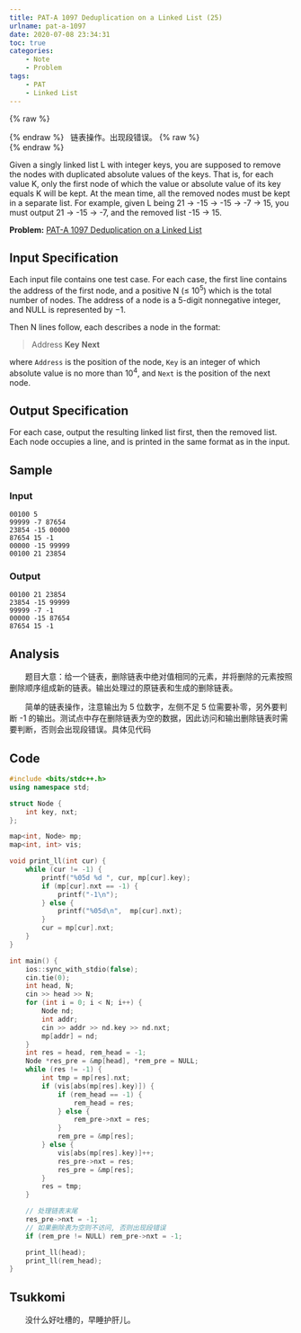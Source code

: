 ```yaml
---
title: PAT-A 1097 Deduplication on a Linked List (25)
urlname: pat-a-1097
date: 2020-07-08 23:34:31
toc: true
categories:
    - Note
    - Problem
tags:
    - PAT
    - Linked List
---
```


{% raw %}<article class="message is-success"><div class="message-body">{% endraw %}
<span class="icon"><i class="fa fa-check mr-2"></i></span>&nbsp;&nbsp;链表操作。出现段错误。
{% raw %}</div></article>{% endraw %}

Given a singly linked list L with integer keys, you are supposed to remove the nodes with duplicated absolute values of the keys. That is, for each value K, only the first node of which the value or absolute value of its key equals K will be kept. At the mean time, all the removed nodes must be kept in a separate list. For example, given L being 21 → -15 → -15 → -7 → 15, you must output 21 → -15 → -7, and the removed list -15 → 15.

<!--more-->

**Problem:**&nbsp;[PAT-A 1097 Deduplication on a Linked List](https://pintia.cn/problem-sets/994805342720868352/problems/994805369774129152 "PAT-A 1097 Deduplication on a Linked List")

## Input Specification

Each input file contains one test case. For each case, the first line contains the address of the first node, and a positive N (≤ $10^5$) which is the total number of nodes. The address of a node is a 5-digit nonnegative integer, and NULL is represented by −1.

Then N lines follow, each describes a node in the format:

> Address **Key** **Next**

where `Address` is the position of the node, `Key` is an integer of which absolute value is no more than $10^4$, and `Next` is the position of the next node.

## Output Specification

For each case, output the resulting linked list first, then the removed list. Each node occupies a line, and is printed in the same format as in the input.

## Sample

### Input

```
00100 5
99999 -7 87654
23854 -15 00000
87654 15 -1
00000 -15 99999
00100 21 23854
```

### Output

```
00100 21 23854
23854 -15 99999
99999 -7 -1
00000 -15 87654
87654 15 -1
```

## Analysis

&emsp;&emsp;题目大意：给一个链表，删除链表中绝对值相同的元素，并将删除的元素按照删除顺序组成新的链表。输出处理过的原链表和生成的删除链表。

&emsp;&emsp;简单的链表操作，注意输出为 5 位数字，左侧不足 5 位需要补零，另外要判断 -1 的输出。测试点中存在删除链表为空的数据，因此访问和输出删除链表时需要判断，否则会出现段错误。具体见代码

## Code

``` cpp
#include <bits/stdc++.h>
using namespace std;

struct Node {
    int key, nxt;
};

map<int, Node> mp;
map<int, int> vis;

void print_ll(int cur) {
    while (cur != -1) {
        printf("%05d %d ", cur, mp[cur].key);
        if (mp[cur].nxt == -1) {
            printf("-1\n");
        } else {
            printf("%05d\n",  mp[cur].nxt);
        }
        cur = mp[cur].nxt;
    }
}

int main() {
    ios::sync_with_stdio(false);
    cin.tie(0);
    int head, N;
    cin >> head >> N;
    for (int i = 0; i < N; i++) {
        Node nd;
        int addr;
        cin >> addr >> nd.key >> nd.nxt;
        mp[addr] = nd;
    }
    int res = head, rem_head = -1;
    Node *res_pre = &mp[head], *rem_pre = NULL;
    while (res != -1) {
        int tmp = mp[res].nxt;
        if (vis[abs(mp[res].key)]) {
            if (rem_head == -1) {
                rem_head = res;
            } else {
                rem_pre->nxt = res;
            }
            rem_pre = &mp[res];
        } else {
            vis[abs(mp[res].key)]++;
            res_pre->nxt = res;
            res_pre = &mp[res];
        }
        res = tmp;
    }

    // 处理链表末尾
    res_pre->nxt = -1;
    // 如果删除表为空则不访问, 否则出现段错误
    if (rem_pre != NULL) rem_pre->nxt = -1;

    print_ll(head);
    print_ll(rem_head);
}
```

## Tsukkomi

&emsp;&emsp;没什么好吐槽的，早睡护肝儿。